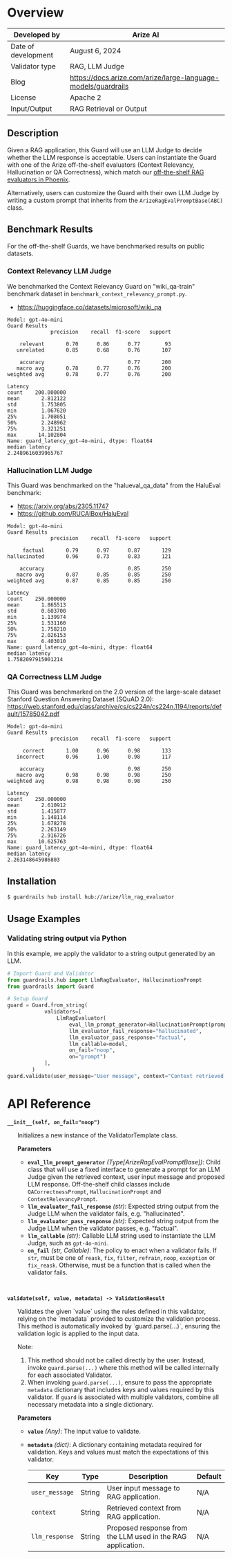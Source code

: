 # Overview

| Developed by | Arize AI |
| --- | --- |
| Date of development | August 6, 2024 |
| Validator type | RAG, LLM Judge |
| Blog | https://docs.arize.com/arize/large-language-models/guardrails |
| License | Apache 2 |
| Input/Output | RAG Retrieval or Output |

## Description

Given a RAG application, this Guard will use an LLM Judge to decide whether the LLM response is acceptable. Users can instantiate the Guard with one of the Arize off-the-shelf evaluators (Context Relevancy, Hallucination or QA Correctness), which match our [off-the-shelf RAG evaluators in Phoenix](https://docs.arize.com/phoenix/evaluation/how-to-evals/running-pre-tested-evals).

Alternatively, users can customize the Guard with their own LLM Judge by writing a custom prompt that inherits from the `ArizeRagEvalPromptBase(ABC)` class.

## Benchmark Results

For the off-the-shelf Guards, we have benchmarked results on public datasets.

### Context Relevancy LLM Judge

We benchmarked the Context Relevancy Guard on "wiki_qa-train" benchmark dataset in `benchmark_context_relevancy_prompt.py`.
* https://huggingface.co/datasets/microsoft/wiki_qa

```
Model: gpt-4o-mini
Guard Results
              precision    recall  f1-score   support

    relevant       0.70      0.86      0.77        93
   unrelated       0.85      0.68      0.76       107

    accuracy                           0.77       200
   macro avg       0.78      0.77      0.76       200
weighted avg       0.78      0.77      0.76       200

Latency
count    200.000000
mean       2.812122
std        1.753805
min        1.067620
25%        1.708051
50%        2.248962
75%        3.321251
max       14.102804
Name: guard_latency_gpt-4o-mini, dtype: float64
median latency
2.2489616039965767
```

### Hallucination LLM Judge

This Guard was benchmarked on the "halueval_qa_data" from the HaluEval benchmark:
* https://arxiv.org/abs/2305.11747
* https://github.com/RUCAIBox/HaluEval

```
Model: gpt-4o-mini
Guard Results
              precision    recall  f1-score   support

     factual       0.79      0.97      0.87       129
hallucinated       0.96      0.73      0.83       121

    accuracy                           0.85       250
   macro avg       0.87      0.85      0.85       250
weighted avg       0.87      0.85      0.85       250

Latency
count    250.000000
mean       1.865513
std        0.603700
min        1.139974
25%        1.531160
50%        1.758210
75%        2.026153
max        6.403010
Name: guard_latency_gpt-4o-mini, dtype: float64
median latency
1.7582097915001214
```

### QA Correctness LLM Judge

This Guard was benchmarked on the 2.0 version of the large-scale dataset Stanford Question Answering Dataset (SQuAD 2.0):
https://web.stanford.edu/class/archive/cs/cs224n/cs224n.1194/reports/default/15785042.pdf

```
Model: gpt-4o-mini
Guard Results
              precision    recall  f1-score   support

     correct       1.00      0.96      0.98       133
   incorrect       0.96      1.00      0.98       117

    accuracy                           0.98       250
   macro avg       0.98      0.98      0.98       250
weighted avg       0.98      0.98      0.98       250

Latency
count    250.000000
mean       2.610912
std        1.415877
min        1.148114
25%        1.678278
50%        2.263149
75%        2.916726
max       10.625763
Name: guard_latency_gpt-4o-mini, dtype: float64
median latency
2.263148645986803
```

## Installation

```bash
$ guardrails hub install hub://arize/llm_rag_evaluator
```

## Usage Examples

### Validating string output via Python

In this example, we apply the validator to a string output generated by an LLM.

```python
# Import Guard and Validator
from guardrails.hub import LlmRagEvaluator, HallucinationPrompt
from guardrails import Guard

# Setup Guard
guard = Guard.from_string(
            validators=[
                LlmRagEvaluator(
                    eval_llm_prompt_generator=HallucinationPrompt(prompt_name="hallucination_judge_llm"),
                    llm_evaluator_fail_response="hallucinated",
                    llm_evaluator_pass_response="factual",
                    llm_callable=model,
                    on_fail="noop",
                    on="prompt")
            ],
        )
guard.validate(user_message="User message", context="Context retrieved from RAG application", llm_response="Proposed response from LLM before Guard is applied")
```

# API Reference

**`__init__(self, on_fail="noop")`**
<ul>
Initializes a new instance of the ValidatorTemplate class.

**Parameters**
- **`eval_llm_prompt_generator`** *(Type[ArizeRagEvalPromptBase])*: Child class that will use a fixed interface to generate a prompt for an LLM Judge given the retrieved context, user input message and proposed LLM response. Off-the-shelf child classes include `QACorrectnessPrompt`, `HallucinationPrompt` and `ContextRelevancyPrompt`.
- **`llm_evaluator_fail_response`** *(str)*: Expected string output from the Judge LLM when the validator fails, e.g. "hallucinated".
- **`llm_evaluator_pass_response`** *(str)*: Expected string output from the Judge LLM when the validator passes, e.g. "factual".
- **`llm_callable`** *(str)*: Callable LLM string used to instantiate the LLM Judge, such as `gpt-4o-mini`.
- **`on_fail`** *(str, Callable)*: The policy to enact when a validator fails.  If `str`, must be one of `reask`, `fix`, `filter`, `refrain`, `noop`, `exception` or `fix_reask`. Otherwise, must be a function that is called when the validator fails.
</ul>
<br/>

**`validate(self, value, metadata) -> ValidationResult`**
<ul>
Validates the given `value` using the rules defined in this validator, relying on the `metadata` provided to customize the validation process. This method is automatically invoked by `guard.parse(...)`, ensuring the validation logic is applied to the input data.

Note:

1. This method should not be called directly by the user. Instead, invoke `guard.parse(...)` where this method will be called internally for each associated Validator.
2. When invoking `guard.parse(...)`, ensure to pass the appropriate `metadata` dictionary that includes keys and values required by this validator. If `guard` is associated with multiple validators, combine all necessary metadata into a single dictionary.

**Parameters**
- **`value`** *(Any)*: The input value to validate.
- **`metadata`** *(dict)*: A dictionary containing metadata required for validation. Keys and values must match the expectations of this validator.
    
    
    | Key | Type | Description | Default |
    | --- | --- | --- | --- |
    | `user_message` | String | User input message to RAG application. | N/A |
	| `context` | String | Retrieved context from RAG application. | N/A |
	| `llm_response` | String | Proposed response from the LLM used in the RAG application. | N/A |
</ul>

